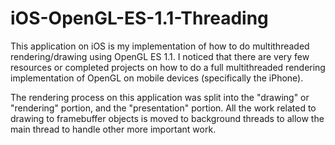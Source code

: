 # iOS-OpenGL-ES-1.1-Threading

This application on iOS is my implementation of how to do multithreaded rendering/drawing using OpenGL ES 1.1. I noticed that there are very few resources or completed projects on how to do a full multithreaded rendering implementation of OpenGL on mobile devices (specifically the iPhone).

The rendering process on this application was split into the "drawing" or "rendering" portion, and the "presentation" portion. All the work related to drawing to framebuffer objects is moved to background threads to allow the main thread to handle other more important work.
